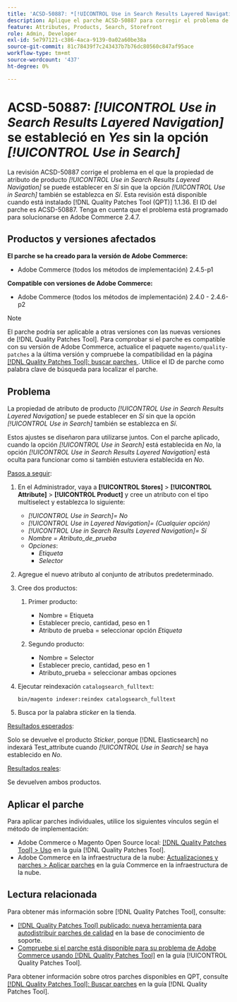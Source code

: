 ```yaml
---
title: 'ACSD-50887: *[!UICONTROL Use in Search Results Layered Navigation]* establecido en Sí sin la opción *[!UICONTROL Use in Search]*'
description: Aplique el parche ACSD-50887 para corregir el problema de Adobe Commerce en el que la propiedad de atributo de producto *[!UICONTROL Use in Search Results Layered Navigation]* se puede establecer en *Sí* sin que la opción *[!UICONTROL Use in Search]* también se establezca en *Sí*.
feature: Attributes, Products, Search, Storefront
role: Admin, Developer
exl-id: 5e797121-c386-4aca-9139-0a02a60be38a
source-git-commit: 81c78439f7c243437b7b76dc80560c847af95ace
workflow-type: tm+mt
source-wordcount: '437'
ht-degree: 0%

---
```


# ACSD-50887: *[!UICONTROL Use in Search Results Layered Navigation]* se estableció en *Yes* sin la opción *[!UICONTROL Use in Search]*

La revisión ACSD-50887 corrige el problema en el que la propiedad de atributo de producto *[!UICONTROL Use in Search Results Layered Navigation]* se puede establecer en *Sí* sin que la opción *[!UICONTROL Use in Search]* también se establezca en *Sí*. Esta revisión está disponible cuando está instalado [!DNL Quality Patches Tool (QPT)] 1.1.36. El ID del parche es ACSD-50887. Tenga en cuenta que el problema está programado para solucionarse en Adobe Commerce 2.4.7.

## Productos y versiones afectados

**El parche se ha creado para la versión de Adobe Commerce:**

* Adobe Commerce (todos los métodos de implementación) 2.4.5-p1

**Compatible con versiones de Adobe Commerce:**

* Adobe Commerce (todos los métodos de implementación) 2.4.0 - 2.4.6-p2

>[!NOTE]
>
>El parche podría ser aplicable a otras versiones con las nuevas versiones de [!DNL Quality Patches Tool]. Para comprobar si el parche es compatible con su versión de Adobe Commerce, actualice el paquete `magento/quality-patches` a la última versión y compruebe la compatibilidad en la página [[!DNL Quality Patches Tool]: buscar parches ](https://experienceleague.adobe.com/tools/commerce-quality-patches/index.html?lang=es). Utilice el ID de parche como palabra clave de búsqueda para localizar el parche.

## Problema

La propiedad de atributo de producto *[!UICONTROL Use in Search Results Layered Navigation]* se puede establecer en *Sí* sin que la opción *[!UICONTROL Use in Search]* también se establezca en *Sí*.

Estos ajustes se diseñaron para utilizarse juntos. Con el parche aplicado, cuando la opción *[!UICONTROL Use in Search]* está establecida en *No*, la opción *[!UICONTROL Use in Search Results Layered Navigation]* está oculta para funcionar como si también estuviera establecida en *No*.

<u>Pasos a seguir</u>:

1. En el Administrador, vaya a **[!UICONTROL Stores]** > **[!UICONTROL Attribute]** > **[!UICONTROL Product]** y cree un atributo con el tipo multiselect y establezca lo siguiente:

   * *[!UICONTROL Use in Search]= No*
   * *[!UICONTROL Use in Layered Navigation]= (Cualquier opción)*
   * *[!UICONTROL Use in Search Results Layered Navigation]= Sí*
   * *Nombre = Atributo_de_prueba*
   * *Opciones*:
      * *Etiqueta*
      * *Selector*

1. Agregue el nuevo atributo al conjunto de atributos predeterminado.
1. Cree dos productos:

   1. Primer producto:
      * Nombre = Etiqueta
      * Establecer precio, cantidad, peso en 1
      * Atributo de prueba = seleccionar opción *Etiqueta*

   1. Segundo producto:
      * Nombre = Selector
      * Establecer precio, cantidad, peso en 1
      * Atributo_prueba = seleccionar ambas opciones

1. Ejecutar reindexación `catalogsearch_fulltext`:

   `bin/magento indexer:reindex catalogsearch_fulltext`

1. Busca por la palabra *sticker* en la tienda.

<u>Resultados esperados</u>:

Solo se devuelve el producto *Sticker*, porque [!DNL Elasticsearch] no indexará Test_attribute cuando *[!UICONTROL Use in Search]* se haya establecido en *No*.

<u>Resultados reales</u>:

Se devuelven ambos productos.

## Aplicar el parche

Para aplicar parches individuales, utilice los siguientes vínculos según el método de implementación:

* Adobe Commerce o Magento Open Source local: [[!DNL Quality Patches Tool] > Uso](/help/tools/quality-patches-tool/usage.md) en la guía [!DNL Quality Patches Tool].
* Adobe Commerce en la infraestructura de la nube: [Actualizaciones y parches > Aplicar parches](https://experienceleague.adobe.com/docs/commerce-cloud-service/user-guide/develop/upgrade/apply-patches.html?lang=es) en la guía Commerce en la infraestructura de la nube.

## Lectura relacionada

Para obtener más información sobre [!DNL Quality Patches Tool], consulte:

* [[!DNL Quality Patches Tool] publicado: nueva herramienta para autodistribuir parches de calidad](https://experienceleague.adobe.com/es/docs/commerce-knowledge-base/kb/announcements/commerce-announcements/magento-quality-patches-released-new-tool-to-self-serve-quality-patches) en la base de conocimiento de soporte.
* [Compruebe si el parche está disponible para su problema de Adobe Commerce usando [!DNL Quality Patches Tool]](/help/tools/quality-patches-tool/patches-available-in-qpt/check-patch-for-magento-issue-with-magento-quality-patches.md) en la guía [!UICONTROL Quality Patches Tool].


Para obtener información sobre otros parches disponibles en QPT, consulte [[!DNL Quality Patches Tool]: Buscar parches](https://experienceleague.adobe.com/tools/commerce-quality-patches/index.html?lang=es) en la guía [!DNL Quality Patches Tool].
